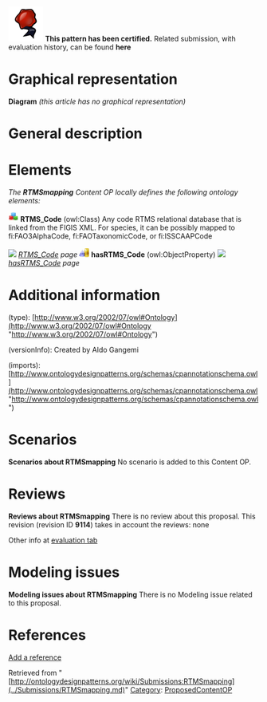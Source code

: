 [![](../images/thumb/b/b5/Certified.png/70px-Certified.png)](../Image/Certified.png.md "Certified.png") __This pattern has been certified.__
Related submission, with evaluation history, can be found __here__





#  Graphical representation


__Diagram__
_(this article has no graphical representation)_



#  General description


  




#  Elements


_The __RTMSmapping__ Content OP locally defines the following ontology elements:_



[![Class](../images/thumb/2/27/Class.gif/20px-Class.gif)](../Image/Class.gif.md "Class") __RTMS\_Code__ (owl:Class) Any code RTMS relational database that is linked from the FIGIS XML.
For species, it can be possibly mapped to fi:FAO3AlphaCode, fi:FAOTaxonomicCode, or fi:ISSCAAPCode 



 [![](../../images/thumb/8/87/ArrowRight.gif/11px-ArrowRight.gif)](../Image/ArrowRight.gif.md "ArrowRight.gif") _[RTMS\_Code](../Submissions/RTMSmapping/RTMS_Code.md "Submissions:RTMSmapping/RTMS Code") page_
[![ObjectProperty](../images/thumb/c/c3/ObjectProperty.gif/20px-ObjectProperty.gif)](../Image/ObjectProperty.gif.md "ObjectProperty") __hasRTMS\_Code__ (owl:ObjectProperty) 
 [![](../../images/thumb/8/87/ArrowRight.gif/11px-ArrowRight.gif)](../Image/ArrowRight.gif.md "ArrowRight.gif") _[hasRTMS\_Code](../Submissions/RTMSmapping/hasRTMS_Code.md "Submissions:RTMSmapping/hasRTMS Code") page_
#  Additional information


(type): [http://www.w3.org/2002/07/owl#Ontology](http://www.w3.org/2002/07/owl#Ontology "http://www.w3.org/2002/07/owl#Ontology")


(versionInfo): Created by Aldo Gangemi


(imports): [http://www.ontologydesignpatterns.org/schemas/cpannotationschema.owl](http://www.ontologydesignpatterns.org/schemas/cpannotationschema.owl "http://www.ontologydesignpatterns.org/schemas/cpannotationschema.owl")



#  Scenarios



__Scenarios about RTMSmapping__
No scenario is added to this Content OP.




#  Reviews



__Reviews about RTMSmapping__
There is no review about this proposal.
This revision (revision ID __9114__) takes in account the reviews: none


Other info at [evaluation tab](http://ontologydesignpatterns.org/wiki/index.php?title=Submissions:RTMSmapping&action=evaluation "http://ontologydesignpatterns.org/wiki/index.php?title=Submissions:RTMSmapping&action=evaluation")




  




#  Modeling issues



__Modeling issues about RTMSmapping__
There is no Modeling issue related to this proposal.




  




#  References


[Add a reference](index.php@title=Odp%253AAdd_reference&subject=../Submissions/RTMSmapping.md "http://ontologydesignpatterns.org/wiki/index.php?title=Odp:Add_reference&subject=Submissions%3ARTMSmapping")


  






Retrieved from "[http://ontologydesignpatterns.org/wiki/Submissions:RTMSmapping](../Submissions/RTMSmapping.md)"
 [Category](http://ontologydesignpatterns.org/wiki/Special:Categories "Special:Categories"): [ProposedContentOP](../Category/ProposedContentOP.md "Category:ProposedContentOP")